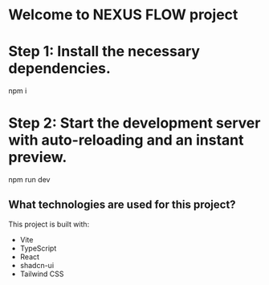 # Welcome to NEXUS FLOW project


# Step 1: Install the necessary dependencies.
npm i

# Step 2: Start the development server with auto-reloading and an instant preview.
npm run dev


## What technologies are used for this project?

This project is built with:

- Vite
- TypeScript
- React
- shadcn-ui
- Tailwind CSS



